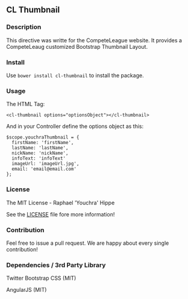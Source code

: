 ## CL Thumbnail

### Description

This directive was writte for the CompeteLeague website. It provides a CompeteLeaug
customized Bootstrap Thumbnail Layout.

### Install

Use `bower install cl-thumbnail` to install the package.

### Usage

The HTML Tag:

    <cl-thumbnail options="optionsObject"></cl-thumbnail>

And in your Controller define the options object as this:

    $scope.youchraThumbnail = {
      firstName: 'firstName',
      lastName: 'lastName',
      nickName: 'nickName',
      infoText: 'infoText'
      imageUrl: 'imageUrl.jpg',
      email: 'email@email.com'
    };


### License

The MIT License - Raphael 'Youchra' Hippe

See the [LICENSE](https://github.com/CompeteLeague/clAngularDirectives/blob/master/LICENSE.md) file fore more information!

### Contribution

Feel free to issue a pull request. We are happy about every single contribution!

### Dependencies / 3rd Party Library

Twitter Bootstrap CSS (MIT)

AngularJS (MIT)
